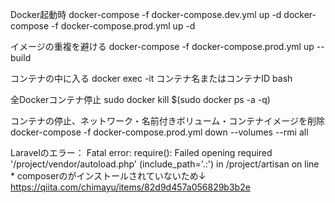 Docker起動時
docker-compose -f docker-compose.dev.yml up -d
docker-compose -f docker-compose.prod.yml up -d

イメージの重複を避ける
docker-compose -f docker-compose.prod.yml up --build

コンテナの中に入る
docker exec -it コンテナ名またはコンテナID bash

全Dockerコンテナ停止
sudo docker kill $(sudo docker ps -a -q)

コンテナの停止、ネットワーク・名前付きボリューム・コンテナイメージを削除
docker-compose -f docker-compose.prod.yml down --volumes --rmi all

Laravelのエラー：
Fatal error: require(): Failed opening required '/project/vendor/autoload.php' (include_path='.:') in /project/artisan on line *
composerのがインストールされていないため↓
https://qiita.com/chimayu/items/82d9d457a056829b3b2e